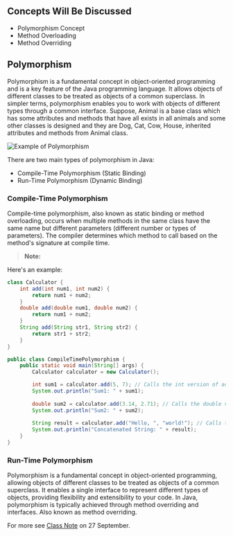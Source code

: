 ## Concepts Will Be Discussed

- Polymorphism Concept
- Method Overloading
- Method Overriding

## Polymorphism

Polymorphism is a fundamental concept in object-oriented programming and is a key feature of the Java programming language. It allows objects of different classes to be treated as objects of a common superclass. In simpler terms, polymorphism enables you to work with objects of different types through a common interface.
Suppose, Animal is a base class which has some attributes and methods that have all exists in all animals and some other classes is designed and they are Dog, Cat, Cow, House, inherited attributes and methods from Animal class.

![Example of Polymorphism](./Polymorphism%20Example.jpg "Example of Polymorphism")

There are two main types of polymorphism in Java:
- Compile-Time Polymorphism (Static Binding)
- Run-Time Polymorphism (Dynamic Binding)

### Compile-Time Polymorphism

Compile-time polymorphism, also known as static binding or method overloading, occurs when multiple methods in the same class have the same name but different parameters (different number or types of parameters). The compiler determines which method to call based on the method's signature at compile time.
> **Note:** 

Here's an example:

```java
class Calculator { 
    int add(int num1, int num2) { 
        return num1 + num2; 
    }
    double add(double num1, double num2) {
        return num1 + num2;
    }
    String add(String str1, String str2) {
        return str1 + str2; 
    }
}

public class CompileTimePolymorphism { 
    public static void main(String[] args) { 
        Calculator calculator = new Calculator(); 

        int sum1 = calculator.add(5, 7); // Calls the int version of add
        System.out.println("Sum1: " + sum1); 
        
        double sum2 = calculator.add(3.14, 2.71); // Calls the double version of add 
        System.out.println("Sum2: " + sum2); 
        
        String result = calculator.add("Hello, ", "world!"); // Calls the String version of add System.out.println("Sum1: " + sum1);
        System.out.println("Concatenated String: " + result); 
    } 
}
```

### Run-Time Polymorphism

Polymorphism is a fundamental concept in object-oriented programming, allowing objects of different classes to be treated as objects of a common superclass. It enables a single interface to represent different types of objects, providing flexibility and extensibility to your code. In Java, polymorphism is typically achieved through method overriding and interfaces. Also known as method overriding.

For more see [Class Note](../Day%2012%20-%2027%20Sep%20-%20Java/) on 27 September.